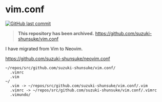 # vim.conf

[![GitHub last commit](https://img.shields.io/github/last-commit/suzuki-shunsuke/vim.conf.archived.svg)](https://github.com/suzuki-shunsuke/vim.conf.archived)

> **This repository has been archived.**
> https://github.com/suzuki-shunsuke/vim.conf

I have migrated from Vim to Neovim.

https://github.com/suzuki-shunsuke/neovim.conf

```
~/repos/src/github.com/suzuki-shunsuke/vim.conf/
  .vimrc
  .vim
~/
  .vim -> ~/repos/src/github.com/suzuki-shunsuke/vim.conf/.vim
  .vimrc -> ~/repos/src/github.com/suzuki-shunsuke/vim.conf/.vimrc
  .vimundo/
```
